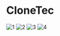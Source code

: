 # CloneTec
![1](https://user-images.githubusercontent.com/49589069/60688449-8de8d580-9e8b-11e9-9140-9602059ea5dc.png)
![2](https://user-images.githubusercontent.com/49589069/60688451-8f1a0280-9e8b-11e9-9cb8-2ec7b4d65a34.png)
![3](https://user-images.githubusercontent.com/49589069/60688453-8fb29900-9e8b-11e9-8e5a-6b583833fbf4.png)
![4](https://user-images.githubusercontent.com/49589069/60688454-90e3c600-9e8b-11e9-92ff-6db843d4887c.png)
